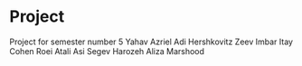 # Project
Project for semester number 5
Yahav Azriel
Adi Hershkovitz
Zeev Imbar
Itay Cohen
Roei Atali
Asi Segev
Harozeh 
Aliza
Marshood
